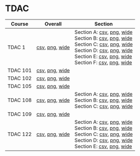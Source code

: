 # TDAC

| Course | Overall | Section |
| ------ | ------- | ------- |
| TDAC 1 | [csv](https://github.com/UCSD-Historical-Enrollment-Data/2025Spring/blob/main/overall/TDAC%201.csv), [png](https://raw.githubusercontent.com/UCSD-Historical-Enrollment-Data/2025Spring/main/plot_overall/TDAC%201.png), [wide](https://raw.githubusercontent.com/UCSD-Historical-Enrollment-Data/2025Spring/main/plot_overall_wide/TDAC%201.png) | Section A: [csv](https://github.com/UCSD-Historical-Enrollment-Data/2025Spring/blob/main/section/TDAC%201_A.csv), [png](https://raw.githubusercontent.com/UCSD-Historical-Enrollment-Data/2025Spring/main/plot_section/TDAC%201_A.png), [wide](https://raw.githubusercontent.com/UCSD-Historical-Enrollment-Data/2025Spring/main/plot_section_wide/TDAC%201_A.png)<br>Section B: [csv](https://github.com/UCSD-Historical-Enrollment-Data/2025Spring/blob/main/section/TDAC%201_B.csv), [png](https://raw.githubusercontent.com/UCSD-Historical-Enrollment-Data/2025Spring/main/plot_section/TDAC%201_B.png), [wide](https://raw.githubusercontent.com/UCSD-Historical-Enrollment-Data/2025Spring/main/plot_section_wide/TDAC%201_B.png)<br>Section C: [csv](https://github.com/UCSD-Historical-Enrollment-Data/2025Spring/blob/main/section/TDAC%201_C.csv), [png](https://raw.githubusercontent.com/UCSD-Historical-Enrollment-Data/2025Spring/main/plot_section/TDAC%201_C.png), [wide](https://raw.githubusercontent.com/UCSD-Historical-Enrollment-Data/2025Spring/main/plot_section_wide/TDAC%201_C.png)<br>Section D: [csv](https://github.com/UCSD-Historical-Enrollment-Data/2025Spring/blob/main/section/TDAC%201_D.csv), [png](https://raw.githubusercontent.com/UCSD-Historical-Enrollment-Data/2025Spring/main/plot_section/TDAC%201_D.png), [wide](https://raw.githubusercontent.com/UCSD-Historical-Enrollment-Data/2025Spring/main/plot_section_wide/TDAC%201_D.png)<br>Section E: [csv](https://github.com/UCSD-Historical-Enrollment-Data/2025Spring/blob/main/section/TDAC%201_E.csv), [png](https://raw.githubusercontent.com/UCSD-Historical-Enrollment-Data/2025Spring/main/plot_section/TDAC%201_E.png), [wide](https://raw.githubusercontent.com/UCSD-Historical-Enrollment-Data/2025Spring/main/plot_section_wide/TDAC%201_E.png)<br>Section F: [csv](https://github.com/UCSD-Historical-Enrollment-Data/2025Spring/blob/main/section/TDAC%201_F.csv), [png](https://raw.githubusercontent.com/UCSD-Historical-Enrollment-Data/2025Spring/main/plot_section/TDAC%201_F.png), [wide](https://raw.githubusercontent.com/UCSD-Historical-Enrollment-Data/2025Spring/main/plot_section_wide/TDAC%201_F.png) |
| TDAC 101 | [csv](https://github.com/UCSD-Historical-Enrollment-Data/2025Spring/blob/main/overall/TDAC%20101.csv), [png](https://raw.githubusercontent.com/UCSD-Historical-Enrollment-Data/2025Spring/main/plot_overall/TDAC%20101.png), [wide](https://raw.githubusercontent.com/UCSD-Historical-Enrollment-Data/2025Spring/main/plot_overall_wide/TDAC%20101.png) |  |
| TDAC 102 | [csv](https://github.com/UCSD-Historical-Enrollment-Data/2025Spring/blob/main/overall/TDAC%20102.csv), [png](https://raw.githubusercontent.com/UCSD-Historical-Enrollment-Data/2025Spring/main/plot_overall/TDAC%20102.png), [wide](https://raw.githubusercontent.com/UCSD-Historical-Enrollment-Data/2025Spring/main/plot_overall_wide/TDAC%20102.png) |  |
| TDAC 105 | [csv](https://github.com/UCSD-Historical-Enrollment-Data/2025Spring/blob/main/overall/TDAC%20105.csv), [png](https://raw.githubusercontent.com/UCSD-Historical-Enrollment-Data/2025Spring/main/plot_overall/TDAC%20105.png), [wide](https://raw.githubusercontent.com/UCSD-Historical-Enrollment-Data/2025Spring/main/plot_overall_wide/TDAC%20105.png) |  |
| TDAC 108 | [csv](https://github.com/UCSD-Historical-Enrollment-Data/2025Spring/blob/main/overall/TDAC%20108.csv), [png](https://raw.githubusercontent.com/UCSD-Historical-Enrollment-Data/2025Spring/main/plot_overall/TDAC%20108.png), [wide](https://raw.githubusercontent.com/UCSD-Historical-Enrollment-Data/2025Spring/main/plot_overall_wide/TDAC%20108.png) | Section A: [csv](https://github.com/UCSD-Historical-Enrollment-Data/2025Spring/blob/main/section/TDAC%20108_A.csv), [png](https://raw.githubusercontent.com/UCSD-Historical-Enrollment-Data/2025Spring/main/plot_section/TDAC%20108_A.png), [wide](https://raw.githubusercontent.com/UCSD-Historical-Enrollment-Data/2025Spring/main/plot_section_wide/TDAC%20108_A.png)<br>Section B: [csv](https://github.com/UCSD-Historical-Enrollment-Data/2025Spring/blob/main/section/TDAC%20108_B.csv), [png](https://raw.githubusercontent.com/UCSD-Historical-Enrollment-Data/2025Spring/main/plot_section/TDAC%20108_B.png), [wide](https://raw.githubusercontent.com/UCSD-Historical-Enrollment-Data/2025Spring/main/plot_section_wide/TDAC%20108_B.png)<br>Section C: [csv](https://github.com/UCSD-Historical-Enrollment-Data/2025Spring/blob/main/section/TDAC%20108_C.csv), [png](https://raw.githubusercontent.com/UCSD-Historical-Enrollment-Data/2025Spring/main/plot_section/TDAC%20108_C.png), [wide](https://raw.githubusercontent.com/UCSD-Historical-Enrollment-Data/2025Spring/main/plot_section_wide/TDAC%20108_C.png) |
| TDAC 109 | [csv](https://github.com/UCSD-Historical-Enrollment-Data/2025Spring/blob/main/overall/TDAC%20109.csv), [png](https://raw.githubusercontent.com/UCSD-Historical-Enrollment-Data/2025Spring/main/plot_overall/TDAC%20109.png), [wide](https://raw.githubusercontent.com/UCSD-Historical-Enrollment-Data/2025Spring/main/plot_overall_wide/TDAC%20109.png) |  |
| TDAC 122 | [csv](https://github.com/UCSD-Historical-Enrollment-Data/2025Spring/blob/main/overall/TDAC%20122.csv), [png](https://raw.githubusercontent.com/UCSD-Historical-Enrollment-Data/2025Spring/main/plot_overall/TDAC%20122.png), [wide](https://raw.githubusercontent.com/UCSD-Historical-Enrollment-Data/2025Spring/main/plot_overall_wide/TDAC%20122.png) | Section A: [csv](https://github.com/UCSD-Historical-Enrollment-Data/2025Spring/blob/main/section/TDAC%20122_A.csv), [png](https://raw.githubusercontent.com/UCSD-Historical-Enrollment-Data/2025Spring/main/plot_section/TDAC%20122_A.png), [wide](https://raw.githubusercontent.com/UCSD-Historical-Enrollment-Data/2025Spring/main/plot_section_wide/TDAC%20122_A.png)<br>Section B: [csv](https://github.com/UCSD-Historical-Enrollment-Data/2025Spring/blob/main/section/TDAC%20122_B.csv), [png](https://raw.githubusercontent.com/UCSD-Historical-Enrollment-Data/2025Spring/main/plot_section/TDAC%20122_B.png), [wide](https://raw.githubusercontent.com/UCSD-Historical-Enrollment-Data/2025Spring/main/plot_section_wide/TDAC%20122_B.png)<br>Section C: [csv](https://github.com/UCSD-Historical-Enrollment-Data/2025Spring/blob/main/section/TDAC%20122_C.csv), [png](https://raw.githubusercontent.com/UCSD-Historical-Enrollment-Data/2025Spring/main/plot_section/TDAC%20122_C.png), [wide](https://raw.githubusercontent.com/UCSD-Historical-Enrollment-Data/2025Spring/main/plot_section_wide/TDAC%20122_C.png)<br>Section D: [csv](https://github.com/UCSD-Historical-Enrollment-Data/2025Spring/blob/main/section/TDAC%20122_D.csv), [png](https://raw.githubusercontent.com/UCSD-Historical-Enrollment-Data/2025Spring/main/plot_section/TDAC%20122_D.png), [wide](https://raw.githubusercontent.com/UCSD-Historical-Enrollment-Data/2025Spring/main/plot_section_wide/TDAC%20122_D.png)<br>Section E: [csv](https://github.com/UCSD-Historical-Enrollment-Data/2025Spring/blob/main/section/TDAC%20122_E.csv), [png](https://raw.githubusercontent.com/UCSD-Historical-Enrollment-Data/2025Spring/main/plot_section/TDAC%20122_E.png), [wide](https://raw.githubusercontent.com/UCSD-Historical-Enrollment-Data/2025Spring/main/plot_section_wide/TDAC%20122_E.png) |
